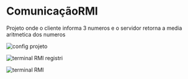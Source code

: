 # ComunicaçãoRMI
Projeto onde o cliente informa 3 numeros e o servidor retorna a media aritmetica dos numeros 

![config projeto](https://github.com/user-attachments/assets/889f346e-31b4-4398-9085-f5ce42f859c7)


![terminal RMI registri](https://github.com/user-attachments/assets/68f249b9-e854-4b49-b651-5b1737695e9c)


![terminal RMI](https://github.com/user-attachments/assets/5107ba39-ca70-4651-968a-98aa6948e927)
